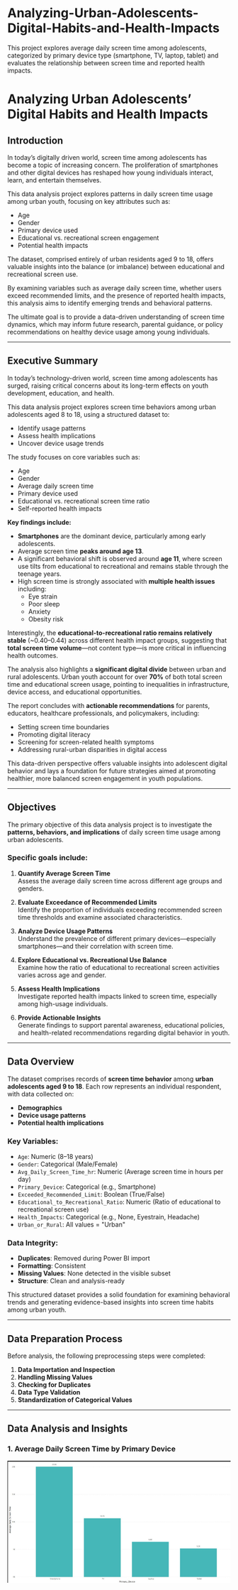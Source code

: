 # Analyzing-Urban-Adolescents-Digital-Habits-and-Health-Impacts
This project explores average daily screen time among adolescents, categorized by primary device type (smartphone, TV, laptop, tablet) and evaluates the relationship between screen time and reported health impacts. 
# Analyzing Urban Adolescents’ Digital Habits and Health Impacts

## Introduction

In today’s digitally driven world, screen time among adolescents has become a topic of increasing concern. The proliferation of smartphones and other digital devices has reshaped how young individuals interact, learn, and entertain themselves. 

This data analysis project explores patterns in daily screen time usage among urban youth, focusing on key attributes such as:

- Age  
- Gender  
- Primary device used  
- Educational vs. recreational screen engagement  
- Potential health impacts  

The dataset, comprised entirely of urban residents aged 9 to 18, offers valuable insights into the balance (or imbalance) between educational and recreational screen use.

By examining variables such as average daily screen time, whether users exceed recommended limits, and the presence of reported health impacts, this analysis aims to identify emerging trends and behavioral patterns. 

The ultimate goal is to provide a data-driven understanding of screen time dynamics, which may inform future research, parental guidance, or policy recommendations on healthy device usage among young individuals.

---

## Executive Summary

In today’s technology-driven world, screen time among adolescents has surged, raising critical concerns about its long-term effects on youth development, education, and health.

This data analysis project explores screen time behaviors among urban adolescents aged 8 to 18, using a structured dataset to:

- Identify usage patterns  
- Assess health implications  
- Uncover device usage trends  

The study focuses on core variables such as:

- Age  
- Gender  
- Average daily screen time  
- Primary device used  
- Educational vs. recreational screen time ratio  
- Self-reported health impacts  

**Key findings include:**

- **Smartphones** are the dominant device, particularly among early adolescents.
- Average screen time **peaks around age 13**.
- A significant behavioral shift is observed around **age 11**, where screen use tilts from educational to recreational and remains stable through the teenage years.
- High screen time is strongly associated with **multiple health issues** including:
  - Eye strain  
  - Poor sleep  
  - Anxiety  
  - Obesity risk  

Interestingly, the **educational-to-recreational ratio remains relatively stable** (~0.40–0.44) across different health impact groups, suggesting that **total screen time volume**—not content type—is more critical in influencing health outcomes.

The analysis also highlights a **significant digital divide** between urban and rural adolescents. Urban youth account for over **70%** of both total screen time and educational screen usage, pointing to inequalities in infrastructure, device access, and educational opportunities.

The report concludes with **actionable recommendations** for parents, educators, healthcare professionals, and policymakers, including:

- Setting screen time boundaries  
- Promoting digital literacy  
- Screening for screen-related health symptoms  
- Addressing rural-urban disparities in digital access  

This data-driven perspective offers valuable insights into adolescent digital behavior and lays a foundation for future strategies aimed at promoting healthier, more balanced screen engagement in youth populations.

---

## Objectives

The primary objective of this data analysis project is to investigate the **patterns, behaviors, and implications** of daily screen time usage among urban adolescents.

### Specific goals include:

1. **Quantify Average Screen Time**  
   Assess the average daily screen time across different age groups and genders.  

2. **Evaluate Exceedance of Recommended Limits**  
   Identify the proportion of individuals exceeding recommended screen time thresholds and examine associated characteristics.

3. **Analyze Device Usage Patterns**  
   Understand the prevalence of different primary devices—especially smartphones—and their correlation with screen time.

4. **Explore Educational vs. Recreational Use Balance**  
   Examine how the ratio of educational to recreational screen activities varies across age and gender.

5. **Assess Health Implications**  
   Investigate reported health impacts linked to screen time, especially among high-usage individuals.

6. **Provide Actionable Insights**  
   Generate findings to support parental awareness, educational policies, and health-related recommendations regarding digital behavior in youth.

---

## Data Overview

The dataset comprises records of **screen time behavior** among **urban adolescents aged 9 to 18**. Each row represents an individual respondent, with data collected on:

- **Demographics**  
- **Device usage patterns**  
- **Potential health implications**  

### Key Variables:

- `Age`: Numeric (8–18 years)  
- `Gender`: Categorical (Male/Female)  
- `Avg_Daily_Screen_Time_hr`: Numeric (Average screen time in hours per day)  
- `Primary_Device`: Categorical (e.g., Smartphone)  
- `Exceeded_Recommended_Limit`: Boolean (True/False)  
- `Educational_to_Recreational_Ratio`: Numeric (Ratio of educational to recreational screen use)  
- `Health_Impacts`: Categorical (e.g., None, Eyestrain, Headache)  
- `Urban_or_Rural`: All values = "Urban"

### Data Integrity:

- **Duplicates**: Removed during Power BI import  
- **Formatting**: Consistent  
- **Missing Values**: None detected in the visible subset  
- **Structure**: Clean and analysis-ready  

This structured dataset provides a solid foundation for examining behavioral trends and generating evidence-based insights into screen time habits among urban youth.

---

## Data Preparation Process

Before analysis, the following preprocessing steps were completed:

1. **Data Importation and Inspection**  
2. **Handling Missing Values**  
3. **Checking for Duplicates**  
4. **Data Type Validation**  
5. **Standardization of Categorical Values**

---

## Data Analysis and Insights

### 1. Average Daily Screen Time by Primary Device

![](Images/Screenshot%202025-07-26%20232622.png) 
